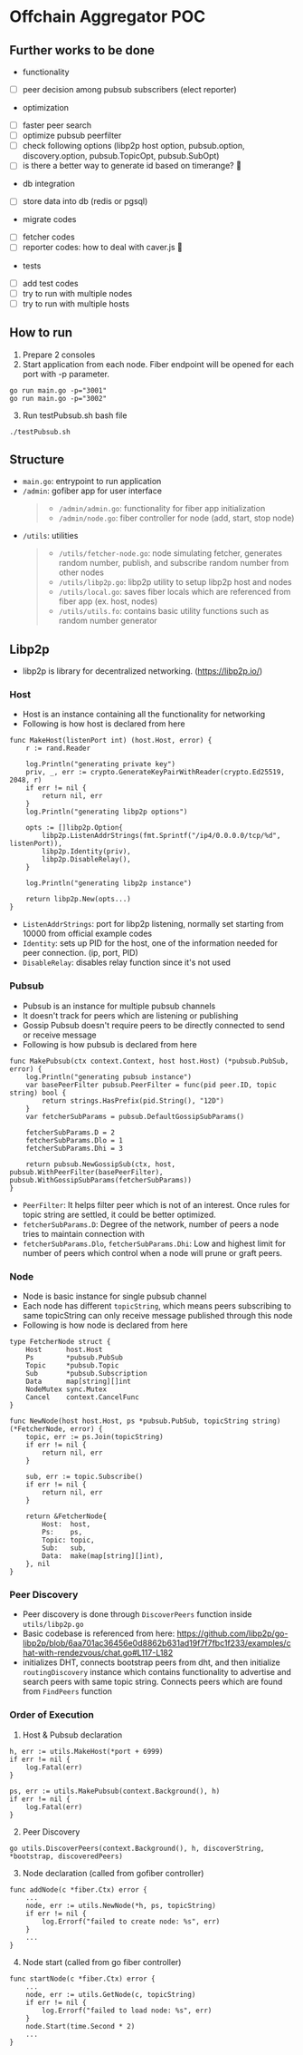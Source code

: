 # Offchain Aggregator POC

## Further works to be done

- functionality
- [ ] peer decision among pubsub subscribers (elect reporter)

- optimization
- [ ] faster peer search
- [ ] optimize pubsub peerfilter
- [ ] check following options (libp2p host option, pubsub.option, discovery.option, pubsub.TopicOpt, pubsub.SubOpt)
- [ ] is there a better way to generate id based on timerange? 🤔

- db integration
- [ ] store data into db (redis or pgsql)

- migrate codes
- [ ] fetcher codes
- [ ] reporter codes: how to deal with caver.js 🤔

- tests
- [ ] add test codes
- [ ] try to run with multiple nodes
- [ ] try to run with multiple hosts

## How to run

1. Prepare 2 consoles
2. Start application from each node. Fiber endpoint will be opened for each port with -p parameter.

```
go run main.go -p="3001"
go run main.go -p="3002"
```

3. Run testPubsub.sh bash file

```
./testPubsub.sh
```

## Structure

- `main.go`: entrypoint to run application
- `/admin`: gofiber app for user interface
  > - `/admin/admin.go`: functionality for fiber app initialization
  > - `/admin/node.go`: fiber controller for node (add, start, stop node)
- `/utils`: utilities
  > - `/utils/fetcher-node.go`: node simulating fetcher, generates random number, publish, and subscribe random number from other nodes
  > - `/utils/libp2p.go`: libp2p utility to setup libp2p host and nodes
  > - `/utils/local.go`: saves fiber locals which are referenced from fiber app (ex. host, nodes)
  > - `/utils/utils.fo`: contains basic utility functions such as random number generator

## Libp2p

- libp2p is library for decentralized networking. (https://libp2p.io/)

### Host

- Host is an instance containing all the functionality for networking
- Following is how host is declared from here

```golang
func MakeHost(listenPort int) (host.Host, error) {
	r := rand.Reader

	log.Println("generating private key")
	priv, _, err := crypto.GenerateKeyPairWithReader(crypto.Ed25519, 2048, r)
	if err != nil {
		return nil, err
	}
	log.Println("generating libp2p options")

	opts := []libp2p.Option{
		libp2p.ListenAddrStrings(fmt.Sprintf("/ip4/0.0.0.0/tcp/%d", listenPort)),
		libp2p.Identity(priv),
		libp2p.DisableRelay(),
	}

	log.Println("generating libp2p instance")

	return libp2p.New(opts...)
}
```

- `ListenAddrStrings`: port for libp2p listening, normally set starting from 10000 from official example codes
- `Identity`: sets up PID for the host, one of the information needed for peer connection. (ip, port, PID)
- `DisableRelay`: disables relay function since it's not used

### Pubsub

- Pubsub is an instance for multiple pubsub channels
- It doesn't track for peers which are listening or publishing
- Gossip Pubsub doesn't require peers to be directly connected to send or receive message
- Following is how pubsub is declared from here

```golang
func MakePubsub(ctx context.Context, host host.Host) (*pubsub.PubSub, error) {
	log.Println("generating pubsub instance")
	var basePeerFilter pubsub.PeerFilter = func(pid peer.ID, topic string) bool {
		return strings.HasPrefix(pid.String(), "12D")
	}
	var fetcherSubParams = pubsub.DefaultGossipSubParams()

	fetcherSubParams.D = 2
	fetcherSubParams.Dlo = 1
	fetcherSubParams.Dhi = 3

	return pubsub.NewGossipSub(ctx, host, pubsub.WithPeerFilter(basePeerFilter), pubsub.WithGossipSubParams(fetcherSubParams))
}
```

- `PeerFilter`: It helps filter peer which is not of an interest. Once rules for topic string are settled, it could be better optimized.
- `fetcherSubParams.D`: Degree of the network, number of peers a node tries to maintain connection with
- `fetcherSubParams.Dlo`, `fetcherSubParams.Dhi`: Low and highest limit for number of peers which control when a node will prune or graft peers.

### Node

- Node is basic instance for single pubsub channel
- Each node has different `topicString`, which means peers subscribing to same topicString can only receive message published through this node
- Following is how node is declared from here

```golang
type FetcherNode struct {
	Host      host.Host
	Ps        *pubsub.PubSub
	Topic     *pubsub.Topic
	Sub       *pubsub.Subscription
	Data      map[string][]int
	NodeMutex sync.Mutex
	Cancel    context.CancelFunc
}

func NewNode(host host.Host, ps *pubsub.PubSub, topicString string) (*FetcherNode, error) {
	topic, err := ps.Join(topicString)
	if err != nil {
		return nil, err
	}

	sub, err := topic.Subscribe()
	if err != nil {
		return nil, err
	}

	return &FetcherNode{
		Host:  host,
		Ps:    ps,
		Topic: topic,
		Sub:   sub,
		Data:  make(map[string][]int),
	}, nil
}
```

### Peer Discovery

- Peer discovery is done through `DiscoverPeers` function inside `utils/libp2p.go`
- Basic codebase is referenced from here: https://github.com/libp2p/go-libp2p/blob/6aa701ac36456e0d8862b631ad19f7f7fbc1f233/examples/chat-with-rendezvous/chat.go#L117-L182
- initializes DHT, connects bootstrap peers from dht, and then initialize `routingDiscovery` instance which contains functionality to advertise and search peers with same topic string. Connects peers which are found from `FindPeers` function

### Order of Execution

1. Host & Pubsub declaration

```golang
h, err := utils.MakeHost(*port + 6999)
if err != nil {
    log.Fatal(err)
}

ps, err := utils.MakePubsub(context.Background(), h)
if err != nil {
    log.Fatal(err)
}
```

2. Peer Discovery

```golang
go utils.DiscoverPeers(context.Background(), h, discoverString, *bootstrap, discoveredPeers)
```

3. Node declaration (called from gofiber controller)

```golang
func addNode(c *fiber.Ctx) error {
    ...
    node, err := utils.NewNode(*h, ps, topicString)
	if err != nil {
		log.Errorf("failed to create node: %s", err)
	}
    ...
}
```

4. Node start (called from go fiber controller)

```golang
func startNode(c *fiber.Ctx) error {
    ...
	node, err := utils.GetNode(c, topicString)
	if err != nil {
		log.Errorf("failed to load node: %s", err)
	}
	node.Start(time.Second * 2)
	...
}
```
